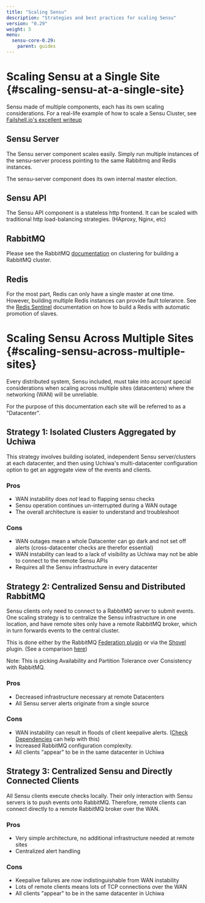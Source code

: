 ```yaml
---
title: "Scaling Sensu"
description: "Strategies and best practices for scaling Sensu"
version: "0.29"
weight: 5
menu:
  sensu-core-0.29:
    parent: guides
---
```

# Scaling Sensu at a Single Site {#scaling-sensu-at-a-single-site}

Sensu made of multiple components, each has its own scaling considerations.
For a real-life example of how to scale a Sensu Cluster, see
[Failshell.io's excellent writeup](http://failshell.io/sensu/high-availability-sensu/)

## Sensu Server

The Sensu server component scales easily. Simply run multiple instances
of the sensu-server process pointing to the same Rabbitmq and Redis instances.

The sensu-server component does its own internal master election.

## Sensu API

The Sensu API component is a stateless http frontend. It can be scaled with 
traditional http load-balancing strategies. (HAproxy, Nginx, etc)

## RabbitMQ

Please see the RabbitMQ [documentation](https://www.rabbitmq.com/clustering.html)
on clustering for building a RabbitMQ cluster.

## Redis

For the most part, Redis can only have a single master at one time. However, building
multiple Redis instances can provide fault tolerance. See the 
[Redis Sentinel](http://redis.io/topics/sentinel) documentation on how to build
a Redis with automatic promotion of slaves.

# Scaling Sensu Across Multiple Sites {#scaling-sensu-across-multiple-sites}

Every distributed system, Sensu included, must take into account special
considerations when scaling across multiple sites (datacenters) where
the networking (WAN) will be unreliable.

For the purpose of this documentation each site will be referred to as a 
"Datacenter".

## Strategy 1: Isolated Clusters Aggregated by Uchiwa

This strategy involves building isolated, independent Sensu server/clusters
at each datacenter, and then using Uchiwa\'s multi-datacenter configuration
option to get an aggregate view of the events and clients.

### Pros

* WAN instability does *not* lead to flapping sensu checks
* Sensu operation continues un-interrupted during a WAN outage
* The overall architecture is easier to understand and troubleshoot

### Cons

* WAN outages mean a whole Datacenter can go dark and not set off alerts 
(cross-datacenter checks are therefor essential)
* WAN instability can lead to a lack of visibility as Uchiwa may
not be able to connect to the remote Sensu APIs
* Requires all the Sensu infrastructure in every datacenter

## Strategy 2: Centralized Sensu and Distributed  RabbitMQ

Sensu clients only need to connect to a RabbitMQ server to submit events.
One scaling strategy is to centralize the Sensu infrastructure in one location,
and have remote sites only have a remote RabbitMQ broker, which in turn forwards
events to the central cluster.

This is done either by the RabbitMQ [Federation plugin](https://www.rabbitmq.com/federation.html)
or via the [Shovel](https://www.rabbitmq.com/shovel.html) plugin. (See a comparison 
[here](https://www.rabbitmq.com/distributed.html))

Note: This is picking Availability and Partition Tolerance over Consistency 
with RabbitMQ. 

### Pros

* Decreased infrastructure necessary at remote Datacenters
* All Sensu server alerts originate from a single source

### Cons

* WAN instability can result in floods of client keepalive alerts. 
([Check Dependencies](http://sensuapp.org/docs/0.16/checks#check-dependencies) 
can help with this)
* Increased RabbitMQ configuration complexity.
* All clients "appear" to be in the same datacenter in Uchiwa

## Strategy 3: Centralized Sensu and Directly Connected Clients

All Sensu clients execute checks locally. Their only interaction with
Sensu servers is to push events onto RabbitMQ. Therefore, remote clients
can connect directly to a remote RabbitMQ broker over the WAN.

### Pros

* Very simple architecture, no additional infrastructure needed at remote sites
* Centralized alert handling

### Cons

* Keepalive failures are now indistinguishable from WAN instability
* Lots of remote clients means lots of TCP connections over the WAN
* All clients "appear" to be in the same datacenter in Uchiwa
